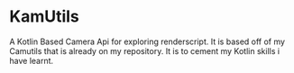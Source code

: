 # KamUtils
A Kotlin Based Camera Api for exploring renderscript. It is based off of my Camutils that is already on my repository. It is to cement my Kotlin skills i have learnt.
